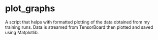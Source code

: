 # plot_graphs

A script that helps with formatted plotting of the data obtained from my training runs. Data is streamed from TensorBoard then plotted and saved using Matplotlib.
